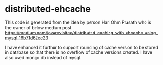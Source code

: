 # distributed-ehcache


This code is generated from the idea by person Hari Ohm Prasath who is the owner of below medium post.
https://medium.com/javarevisited/distributed-caching-with-ehcache-using-mysql-16b71d62ec23

I have enhanced it furthur to support rounding of cache version to be stored in database so that there is no overflow of cache versions created. I have also used mongo db instead of mysql.
